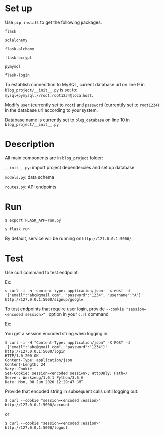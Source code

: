 # Set up

Use `pip install` to get the following packages:

`flask`

`sqlalchemy`

`flask-alchemy`

`flask-bcrypt`

`pymysql`

`flask-login`

To establish connecttion to MySQL, current database url on line 9 in `blog_project/__init__.py` is set to: `mysql+pymysql://root:root1234@localhost`.

Modify `user` (currently set to `root`) and `password` (currenttly set to `root1234`) in the database url according to your system.

Database name is currently set to `blog_database` on line 10 in `blog_project/__init__.py`



# Description

All main components are in `blog_project` folder:

`__init__.py`: import project dependencies and set up database

`models.py`: data schema

`routes.py`: API endpoints


# Run

```
$ export FLASK_APP=run.py
```

```
$ flask run
```

By default, service will be running on `http://127.0.0.1:5000/`

# Test

Use curl command to test endpoint:

Ex: 
```
$ curl -i -H "Content-Type: application/json" -X POST -d '{"email":"abc@gmail.com", "password":"1234", "username":"A"}' http://127.0.0.1:5000/signup/google
```

To test endpoints that require user login, provide `--cookie "session=<encoded session>" ` option in your `curl` command

Ex:

You get a session encoded string when logging in:

```
$ curl -i -H "Content-Type: application/json" -X POST -d '{"email":"abc@gmail.com", "password":"1234"}' http://127.0.0.1:5000/login
HTTP/1.0 200 OK
Content-Type: application/json
Content-Length: 24
Vary: Cookie
Set-Cookie: session=<encoded session>; HttpOnly; Path=/
Server: Werkzeug/1.0.1 Python/3.6.0
Date: Mon, 08 Jun 2020 12:29:47 GMT
```

Provide that encoded string in subsequent calls until logging out:

```
$ curl --cookie "session=<encoded session>" http://127.0.0.1:5000/account
```

or

```
$ curl --cookie "session=<encoded session>" http://127.0.0.1:5000/logout
```
